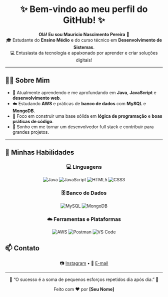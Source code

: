 <!-- Banner ou Título -->
<h1 align="center">✨ Bem-vindo ao meu perfil do GitHub! ✨</h1>

<p align="center">
  <b>Olá! Eu sou Mauricio Nascimento Pereira</b> 👋 <br>
  🎓 Estudante do <b>Ensino Médio</b> e do curso técnico em <b>Desenvolvimento de Sistemas</b>. <br>
  💻 Entusiasta da tecnologia e apaixonado por aprender e criar soluções digitais!
</p>

---

## 👨‍💻 Sobre Mim

- 🌱 Atualmente aprendendo e me aprofundando em **Java**, **JavaScript** e **desenvolvimento web**.  
- ☁️ Estudando **AWS** e práticas de **banco de dados** com **MySQL** e **MongoDB**.  
- 🧠 Foco em construir uma base sólida em **lógica de programação** e **boas práticas de código**.  
- 🚀 Sonho em me tornar um desenvolvedor full stack e contribuir para grandes projetos.  

---

## 🧰 Minhas Habilidades

<div align="center">

### 💻 Linguagens
![Java](https://img.shields.io/badge/Java-ED8B00?style=for-the-badge&logo=openjdk&logoColor=white)
![JavaScript](https://img.shields.io/badge/JavaScript-F7DF1E?style=for-the-badge&logo=javascript&logoColor=black)
![HTML5](https://img.shields.io/badge/HTML5-E34F26?style=for-the-badge&logo=html5&logoColor=white)
![CSS3](https://img.shields.io/badge/CSS3-1572B6?style=for-the-badge&logo=css3&logoColor=white)

### 🗄️ Banco de Dados
![MySQL](https://img.shields.io/badge/MySQL-005C84?style=for-the-badge&logo=mysql&logoColor=white)
![MongoDB](https://img.shields.io/badge/MongoDB-4EA94B?style=for-the-badge&logo=mongodb&logoColor=white)

### ☁️ Ferramentas e Plataformas
![AWS](https://img.shields.io/badge/AWS-232F3E?style=for-the-badge&logo=amazon-aws&logoColor=white)
![Postman](https://img.shields.io/badge/Postman-FF6C37?style=for-the-badge&logo=postman&logoColor=white)
![VS Code](https://img.shields.io/badge/VS%20Code-007ACC?style=for-the-badge&logo=visual-studio-code&logoColor=white)

</div>


## 📫 Contato

<p align="center">
  📷 <a href="#" target="_blank">Instagram</a>  
  •  
  📧 <a href="mailto:mauricioestudos268@gmail.com">E-mail</a>
</p>

---

<p align="center">
  🌟 “O sucesso é a soma de pequenos esforços repetidos dia após dia.” 🌟
</p>

<p align="center">
  Feito com ❤️ por <b>[Seu Nome]</b>
</p>
